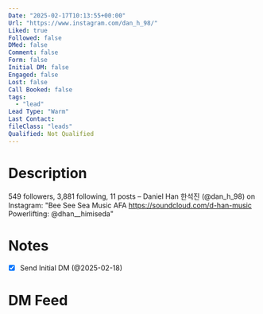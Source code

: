 ```yaml
---
Date: "2025-02-17T10:13:55+00:00"
Url: "https://www.instagram.com/dan_h_98/"
Liked: true
Followed: false
DMed: false
Comment: false
Form: false
Initial DM: false
Engaged: false
Lost: false
Call Booked: false
tags:
  - "lead"
Lead Type: "Warm"
Last Contact:
fileClass: "leads"
Qualified: Not Qualified
---
```

# Description
549 followers, 3,881 following, 11 posts – Daniel Han 한석진 (@dan_h_98) on Instagram: "Bee See Sea Music AFA
<https://soundcloud.com/d-han-music>
Powerlifting: @dhan__himiseda"
# Notes
- [x] Send Initial DM (@2025-02-18)
# DM Feed